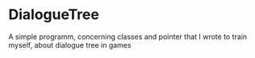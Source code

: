 # DialogueTree
A simple programm, concerning classes and pointer that I wrote to train myself, about dialogue tree in games
